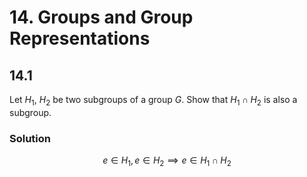 # 14. Groups and Group Representations

## 14.1

Let $H_1$, $H_2$ be two subgroups of a group $G$. Show that $H_1 \cap H_2$ is also a subgroup.

### Solution

$$
    e \in H_1, e \in H_2 \implies e \in H_1 \cap H_2
$$ 

